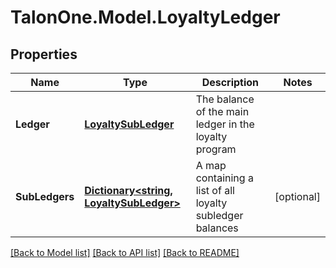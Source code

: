 # TalonOne.Model.LoyaltyLedger
## Properties

Name | Type | Description | Notes
------------ | ------------- | ------------- | -------------
**Ledger** | [**LoyaltySubLedger**](LoyaltySubLedger.md) | The balance of the main ledger in the loyalty program | 
**SubLedgers** | [**Dictionary&lt;string, LoyaltySubLedger&gt;**](LoyaltySubLedger.md) | A map containing a list of all loyalty subledger balances | [optional] 

[[Back to Model list]](../README.md#documentation-for-models) [[Back to API list]](../README.md#documentation-for-api-endpoints) [[Back to README]](../README.md)

